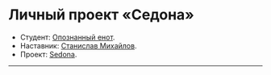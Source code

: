 # Личный проект «Седона»

* Студент: [Опознанный енот](https://up.htmlacademy.ru/htmlcss-individual/2/user/2631655).
* Наставник: [Станислав Михайлов](https://htmlacademy.ru/profile/id139638).
* Проект: [Sedona](https://a1edan.github.io/2631655-sedona-2/).
---
